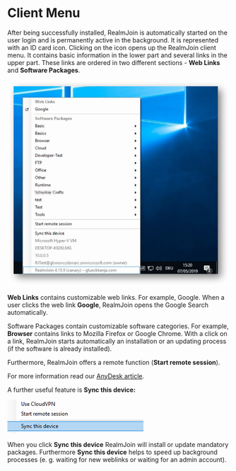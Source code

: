 # Client Menu

After being successfully installed, RealmJoin is automatically started on the user login and is permanently active in the background. It is represented with an ID card icon. Clicking on the icon opens up the RealmJoin client menu. It contains basic information in the lower part and several links in the upper part. These links are ordered in two different sections - **Web Links** and **Software Packages**.

![](<../.gitbook/assets/rj-ui3 (1).png>)

**Web Links** contains customizable web links. For example, Google. When a user clicks the web link **Google**, RealmJoin opens the Google Search automatically.

Software Packages contain customizable software categories. For example, **Browser** contains links to Mozilla Firefox or Google Chrome. With a click on a link, RealmJoin starts automatically an installation or an updating process (if the software is already installed).

Furthermore, RealmJoin offers a remote function (**Start remote session**).

For more information read our [AnyDesk article](../core-features/anydesk/).

A further useful feature is **Sync this device:**

![](<../.gitbook/assets/rj-ui3.2 (1).png>)

When you click **Sync this device** RealmJoin will install or update mandatory packages. Furthermore **Sync this device** helps to speed up background processes (e. g. waiting for new weblinks or waiting for an admin account).
